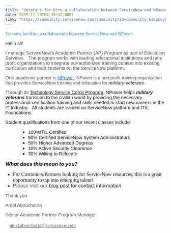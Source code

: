 ```yaml
---
title: "Veterans for Hire a collaboration between ServiceNow and NPower"
date: 2015-12-20T04:35:37.000Z
link: "https://community.servicenow.com/community?id=community_blog&sys_id=bfcde2e9dbd0dbc01dcaf3231f96199f"
---
```

<p><a ___default_attr="5069" _modifiedtitle="true" data-orig-content="Veterans for Hire: a collaboration between ServiceNow and NPower" data-renderedposition="554.7916870117188_11.603292465209961_501_18" jivemacro="blogpost" style="color: #2989c5; font-family: Calibri; font-size: 11pt;" title="Veterans for Hire: a collaboration between ServiceNow and NPower">Veterans for Hire: a collaboration between ServiceNow and NPower</a><span style="color: #505050; font-family: Calibri; font-size: 11pt;"> </span></p><p></p><p style="margin-bottom: 0.0001pt; background: white;"></p><p><span style="color: #505050; font-size: 11pt; font-family: calibri, verdana, arial, sans-serif;">Hello all!</span></p><p style="margin-bottom: .0001pt;"></p><p style="background: white;"><span style="font-size: 11pt; font-family: calibri, verdana, arial, sans-serif; color: #505050;">I manage ServiceNow's Academic Partner (AP) Program as part of Education Services.   The program works with leading educational institutions and non-profit organizations to integrate our authorized training content into existing curriculum and train students on the ServiceNow platform.</span></p><p style="background: white;"></p><p><span style="font-family: calibri, verdana, arial, sans-serif;"><span style="font-size: 11pt; color: #505050;">One academic partner is <span style="font-size: 11pt; color: #2873ee;"><a href="http://www.npower.org/http://"><span style="color: #2873ee;">NPower</span></a></span>. </span><span style="color: #505050;">NPower is a non-profit training organization that provides ServiceNow training and education for <strong><em>military</em></strong> <span style="font-weight: inherit;"><em><strong>veterans</strong></em></span>. </span></span></p><p></p><p><span style="font-family: calibri, verdana, arial, sans-serif;"><span style="font-size: 11pt; color: #505050;">Through its </span><span class="s2"><span style="font-size: 11pt; color: #2873ee;"><a title="w.npower.org/Our-Programs/Technology-Service-Corps.aspx" href="http://www.npower.org/Our-Programs/Technology-Service-Corps.aspx">Technology Service Corps Program,</a></span><span style="font-size: 11pt; color: #505050;"> </span><span style="font-size: 11pt;">NPower helps </span><span style="font-size: 11pt;"><strong><em>military veterans</em></strong><span class="apple-converted-space"><em> </em></span>transition to the civilian world by providing the necessary professional certification training and skills needed to start new careers in the IT Industry.   All students are trained on ServiceNow platform and ITIL Foundations. </span></span></span></p><p></p><p><span style="font-family: calibri, verdana, arial, sans-serif;"><span style="font-size: 11pt;">Student qualifications from one of our recent classes include:</span> </span></p><ul><ul><ul><li><span style="font-size: 11pt; font-family: calibri, verdana, arial, sans-serif;">100%ITIL Certified</span></li><li><span style="font-size: 11pt; font-family: calibri, verdana, arial, sans-serif;"> 90% Certified ServiceNow System Administrators</span></li><li><span style="font-size: 11pt; font-family: calibri, verdana, arial, sans-serif;"> 50% Higher Advanced Degrees</span></li><li><span style="font-size: 11pt; font-family: calibri, verdana, arial, sans-serif;"> 10% Active Security Clearance</span></li><li><span style="font-size: 11pt; font-family: calibri, verdana, arial, sans-serif;"> 30% Willing to Relocate</span></li></ul></ul></ul><p></p><p></p><p><span style="font-size: 12pt;"><em><strong>What does this mean to you?</strong></em></span></p><ul style="list-style-type: disc;"><li><span style="font-size: 12pt; font-family: Calibri;">For Customers/Partners looking for ServiceNow resources, this is a great opportunity to tap into emerging talent!</span></li><li><span style="font-size: 12pt; font-family: calibri, verdana, arial, sans-serif;"><span style="color: #505050;">Please visit our</span> <a title="" _jive_internal="true" href="/community?id=community_blog&sys_id=62fc66a5dbd0dbc01dcaf3231f961933">blog</a> post for contact information.</span></li></ul><p></p><p></p><p></p><p style="margin-bottom: .0001pt; background: white;"><span style="font-size: 11pt; font-family: calibri, verdana, arial, sans-serif; color: #505050;">Thank you.</span></p><p style="margin-bottom: .0001pt; background: white;"></p><p style="background: white;"><span style="font-size: 11pt; font-family: calibri, verdana, arial, sans-serif; color: #505050;">Amel Abouchacra</span></p><p style="background: white;"><span style="font-size: 11pt; font-family: calibri, verdana, arial, sans-serif; color: #505050;">Senior Academic Partner Program Manager</span></p><p style="background: white;"><span style="color: #505050; font-family: calibri, verdana, arial, sans-serif;"><a href="mailto:amel.abouchacra@servicenow.com" style="font-style: inherit; font-weight: inherit; font-family: Calibri; font-size: 11pt; line-height: 1.5; padding: calc(12px + 0.35ex); background-color: transparent;"><span style="color: #505050;">amel.abouchacra@servicenow.com</span></a><span style="line-height: 1.5;"></span></span></p>